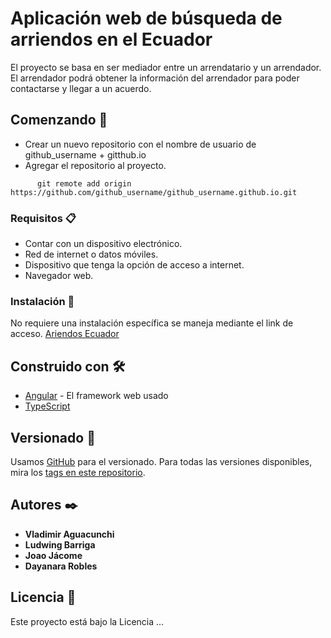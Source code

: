 # Aplicación web de búsqueda de arriendos en el Ecuador

El proyecto se basa en ser mediador entre un arrendatario y un arrendador. El arrendador podrá obtener la información del arrendador para poder contactarse y llegar a un acuerdo.

## Comenzando 🚀

* Crear un nuevo repositorio con el nombre de usuario de github_username + gitthub.io
* Agregar el repositorio al proyecto. 
```
      git remote add origin https://github.com/github_username/github_username.github.io.git
```

### Requisitos 📋
* Contar con un dispositivo electrónico.
* Red de internet o datos móviles.
* Dispositivo que tenga la opción de acceso a internet.
* Navegador web.


### Instalación 🔧
No requiere una instalación específica se maneja mediante el link de acceso.
[Ariendos Ecuador]()


## Construido con 🛠️


* [Angular](https://angular.io/start) - El framework web usado
* [TypeScript](https://www.typescriptlang.org/) 

## Versionado 📌

Usamos [GitHub](https://github.com/) para el versionado. Para todas las versiones disponibles, mira los [tags en este repositorio](https://github.com/joao034/proyecto_arriendos_das).

## Autores ✒️

* **Vladimir Aguacunchi**
* **Ludwing Barriga** 
* **Joao Jácome** 
* **Dayanara Robles** 

## Licencia 📄

Este proyecto está bajo la Licencia ...